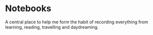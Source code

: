 # Notebooks
A central place to help me form the habit of recording everything from learning, reading, travelling and daydreaming.
